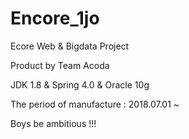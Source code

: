 # Encore_1jo

Ecore Web & Bigdata Project 

Product by Team Acoda 

JDK 1.8 & Spring 4.0 & Oracle 10g


The period of manufacture : 2018.07.01 ~ 

Boys be ambitious !!!
